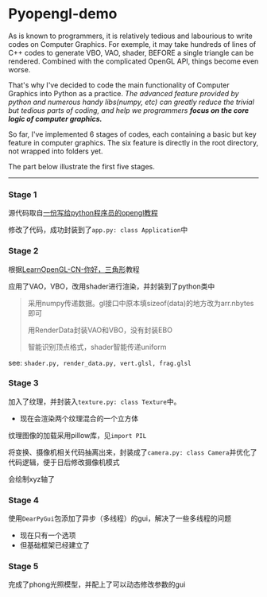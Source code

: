 # Pyopengl-demo

As is known to programmers, it is relatively tedious and labourious to write codes on Computer Graphics. For exemple, it may take hundreds of lines of C++ codes to generate VBO, VAO, shader, BEFORE a single triangle can be rendered. Combined with the complicated OpenGL API, things become even worse.

That's why I've decided to code the main functionality of Computer Graphics into Python as a practice. *The advanced feature provided by python and numerous handy libs(numpy, etc) can greatly reduce the trivial but tedious parts of coding, and help we programmers **focus on the core logic of computer graphics.***

So far, I've implemented 6 stages of codes, each containing a basic but key feature in computer graphics. The six feature is directly in the root directory, not wrapped into folders yet.

The part below illustrate the first five stages.

***

### Stage 1

源代码取自[一份写给python程序员的opengl教程](https://blog.csdn.net/weixin_42625143/article/details/99721626)

修改了代码，成功封装到了```app.py: class Application```中

### Stage 2

根据[LearnOpenGL-CN-你好，三角形](https://learnopengl-cn.github.io/01%20Getting%20started/04%20Hello%20Triangle/)教程

应用了VAO，VBO，改用shader进行渲染，并封装到了python类中

> 采用numpy传递数据。gl接口中原本填sizeof(data)的地方改为arr.nbytes即可
>
> 用RenderData封装VAO和VBO，没有封装EBO
>
> 智能识别顶点格式，shader智能传递uniform

see: ```shader.py, render_data.py, vert.glsl, frag.glsl```

### Stage 3

加入了纹理，并封装入```texture.py: class Texture```中。

+ 现在会渲染两个纹理混合的一个立方体

纹理图像的加载采用pillow库，见```import PIL```

将变换、摄像机相关代码抽离出来，封装成了```camera.py: class Camera```并优化了代码逻辑，便于日后修改摄像机模式

会绘制xyz轴了

### Stage 4

使用```DearPyGui```包添加了异步（多线程）的gui，解决了一些多线程的问题

+ 现在只有一个选项
+ 但基础框架已经建立了

### Stage 5

完成了phong光照模型，并配上了可以动态修改参数的gui